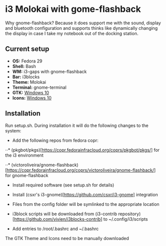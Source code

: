 # i3 Molokai with gome-flashback

Why gnome-flashback? Because it does support me with the sound, display and bluetooth configuration and supports thinks like dynamically changing the display in case I take my notebook out of the docking station.

## Current setup

* **OS:** Fedora 29
* **Shell:** Bash
* **WM:** i3-gaps with gnome-flashback
* **Bar:** i3blocks
* **Theme:** Molokai
* **Terminal:** gnome-terminal
* **GTK:** [Windows 10](https://www.gnome-look.org/p/1013482/)
* **Icons:** [Windows 10](https://github.com/B00merang-Artwork/Windows-10)

## Installation

Run setup.sh. During installation it will do the following changes to the system:

* Add the following repos from fedora copr:

⋅⋅* (pkgbot/pkgs)[https://copr.fedorainfracloud.org/coprs/pkgbot/pkgs/] for the i3 environment

⋅⋅* (victoroliveira/gnome-flashback)[https://copr.fedorainfracloud.org/coprs/victoroliveira/gnome-flashback/] for gnome-flashback

* Install required software (see setup.sh for details)

* Install (csxr's i3-gnome)[https://github.com/csxr/i3-gnome] integration

* Files from the config folder will be symlinked to the appropriate location

* i3block scripts will be downloaded from (i3-contrib repository)[https://github.com/vivien/i3blocks-contrib] to ~/.config/i3/scripts

* Add entries to /root/.bashrc and ~/.bashrc

The GTK Theme and Icons need to be manually downloaded
